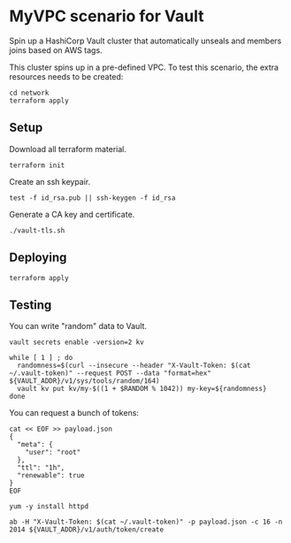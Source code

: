 # MyVPC scenario for Vault

Spin up a HashiCorp Vault cluster that automatically unseals and members joins based on AWS tags.

This cluster spins up in a pre-defined VPC. To test this scenario, the extra resources needs to be created:

```shell
cd network
terraform apply
```

## Setup

Download all terraform material.

```shell
terraform init
```

Create an ssh keypair.

```shell
test -f id_rsa.pub || ssh-keygen -f id_rsa
```

Generate a CA key and certificate.

```shell
./vault-tls.sh
```

## Deploying

```shell
terraform apply
```

## Testing

You can write "random" data to Vault.

```shell
vault secrets enable -version=2 kv

while [ 1 ] ; do
  randomness=$(curl --insecure --header "X-Vault-Token: $(cat ~/.vault-token)" --request POST --data "format=hex" ${VAULT_ADDR}/v1/sys/tools/random/164)
  vault kv put kv/my-$((1 + $RANDOM % 1042)) my-key=${randomness}
done
```

You can request a bunch of tokens:

```shell
cat << EOF >> payload.json
{
  "meta": {
    "user": "root"
  },
  "ttl": "1h",
  "renewable": true
}
EOF

yum -y install httpd

ab -H "X-Vault-Token: $(cat ~/.vault-token)" -p payload.json -c 16 -n 2014 ${VAULT_ADDR}/v1/auth/token/create
```
